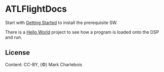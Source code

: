 # ATLFlightDocs

Start with [Getting Started](GettingStarted.md) to install the prerequisite SW.

There is a [Hello World](HelloWorld.md) project to see how a program is loaded
onto the DSP and run.

## License
Content: CC-BY, (&copy;) Mark Charlebois


